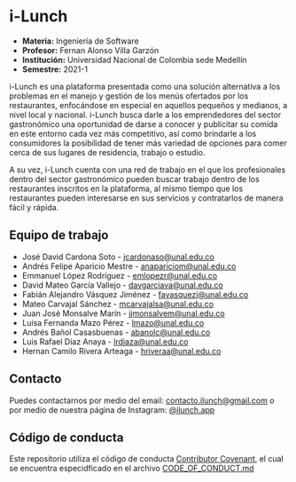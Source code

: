 # i-Lunch
- **Materia:** Ingeniería de Software
- **Profesor:** Fernan Alonso Villa Garzón
- **Institución:** Universidad Nacional de Colombia sede Medellín
- **Semestre:** 2021-1

i-Lunch es una plataforma presentada como una solución alternativa a los problemas en el manejo y gestión de los menús ofertados por los restaurantes, enfocándose en especial en aquellos pequeños y medianos, a nivel local y nacional. i-Lunch busca darle a los emprendedores del sector gastronómico una oportunidad de darse a conocer y publicitar su comida en este entorno cada vez más competitivo, así como brindarle a los consumidores la posibilidad de tener más variedad de opciones para comer cerca de sus lugares de residencia, trabajo o estudio.

A su vez, i-Lunch cuenta con una red de trabajo en el que los profesionales dentro del sector gastronómico pueden buscar trabajo dentro de los restaurantes inscritos en la plataforma, al mismo tiempo que los restaurantes pueden interesarse en sus servicios y contratarlos de manera fácil y rápida.

## Equipo de trabajo
- José David Cardona Soto - [jcardonaso@unal.edu.co](mailto:jcardonaso@unal.edu.co)
- Andrés Felipe Aparicio Mestre - [anapariciom@unal.edu.co](mailto:anapariciom@unal.edu.co)
- Emmanuel López Rodríguez - [emlopezr@unal.edu.co](mailto:emlopezr@unal.edu.co)
- David Mateo García Vallejo - [davgarciava@unal.edu.co](mailto:davgarciava@unal.edu.co)
- Fabián Alejandro Vásquez Jiménez - [favasquezj@unal.edu.co](mailto:favasquezj@unal.edu.co)
- Mateo Carvajal Sánchez - [mcarvajalsa@unal.edu.co](mailto:mcarvajalsa@unal.edu.co)
- Juan José Monsalve Marín - [jjmonsalvem@unal.edu.co](mailto:jjmonsalvem@unal.edu.co)
- Luisa Fernanda Mazo Pérez - [lmazo@unal.edu.co](mailto:lmazo@unal.edu.co)
- Andrés Bañol Casasbuenas - [abanolc@unal.edu.co](mailto:abanolc@unal.edu.co)
- Luis Rafael Diaz Anaya - [lrdiaza@unal.edu.co](mailto:lrdiaza@unal.edu.co)
- Hernan Camilo Rivera Arteaga  - [hriveraa@unal.edu.co](mailto:hriveraa@unal.edu.co)

## Contacto
Puedes contactarnos por medio del email: [contacto.ilunch@gmail.com](mailto:contacto.ilunch@gmail.com) o por medio de nuestra página de Instagram: [@ilunch.app](https://www.instagram.com/ilunch.app/)

## Código de conducta
Este repositorio utiliza el código de conducta [Contributor Covenant](https://www.contributor-covenant.org/), el cual se encuentra especidficado en el archivo [CODE_OF_CONDUCT.md](https://github.com/Apa23/i-Lunch/blob/main/CODE_OF_CONDUCT.md)
